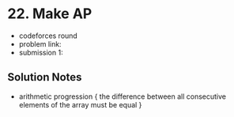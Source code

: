 # 22. Make AP

* codeforces round
* problem link:
* submission 1:

## Solution Notes

* arithmetic progression { the difference between all consecutive elements of the array must be equal }